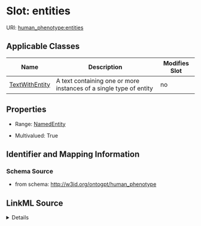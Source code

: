 

# Slot: entities

URI: [human_phenotype:entities](http://w3id.org/ontogpt/human_phenotypeentities)



<!-- no inheritance hierarchy -->





## Applicable Classes

| Name | Description | Modifies Slot |
| --- | --- | --- |
| [TextWithEntity](TextWithEntity.md) | A text containing one or more instances of a single type of entity |  no  |







## Properties

* Range: [NamedEntity](NamedEntity.md)

* Multivalued: True





## Identifier and Mapping Information







### Schema Source


* from schema: http://w3id.org/ontogpt/human_phenotype




## LinkML Source

<details>
```yaml
name: entities
from_schema: http://w3id.org/ontogpt/human_phenotype
rank: 1000
multivalued: true
alias: entities
owner: TextWithEntity
domain_of:
- TextWithEntity
range: NamedEntity

```
</details>